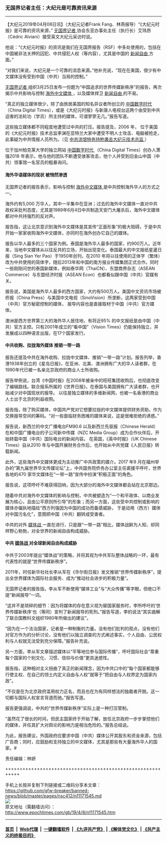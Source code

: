 ### 无国界记者主任：大纪元是可靠资讯来源
------------------------

<p>
 【大纪元2019年04月08日讯】（大纪元记者Frank Fang、林燕报导）“《大纪元时报》是可靠的资讯来源，”
 <a href="http://www.epochtimes.com/gb/tag/%E6%97%A0%E5%9B%BD%E7%95%8C%E8%AE%B0%E8%80%85.html">
  无国界记者
 </a>
 协会东亚办事处主任（执行长）艾玮昂（Cédric Alviani）接受英文大纪元采访时说。
</p>
<p>
 他说：“《大纪元时报》的资讯是我们在无国界报告（RSF）中多处使用的，包括在中国被非法关押的囚犯、中共侵犯人权（等内容），尤其是中国的
 <a href="http://www.epochtimes.com/gb/tag/%E6%96%B0%E9%97%BB%E8%87%AA%E7%94%B1.html">
  新闻自由
 </a>
 方面。”
</p>
<p>
 “对我们来说，大纪元是一个可靠的消息来源。”他补充说，“现在在美国，很少有中文媒体没有受到中国（中共）当局的控制。”
</p>
<p>
 <a href="http://www.epochtimes.com/gb/tag/%E6%97%A0%E5%9B%BD%E7%95%8C%E8%AE%B0%E8%80%85.html">
  无国界记者
 </a>
 组织3月25日发布一份题为“中国追求的世界传媒新秩序”的报告，再次揭示中共影响与控制
 <a href="http://www.epochtimes.com/gb/tag/%E6%B5%B7%E5%A4%96%E4%B8%AD%E6%96%87%E5%AA%92%E4%BD%93.html">
  海外中文媒体
 </a>
 ，以及媒体捍卫
 <a href="http://www.epochtimes.com/gb/tag/%E6%96%B0%E9%97%BB%E8%87%AA%E7%94%B1.html">
  新闻自由
 </a>
 的不易。
</p>
<p>
 “真正的独立媒体很少，除了由旅居美国的知名异议者所创立的
 <a href="http://www.epochtimes.com/gb/tag/%E4%B8%AD%E5%9B%BD%E6%95%B0%E5%AD%97%E6%97%B6%E4%BB%A3.html">
  中国数字时代
 </a>
 （China Digital Times），或是《大纪元时报》与新唐人电视台这两个由受到中共迫害的法轮功（学员）所主持的媒体，可谓寥寥无几。”报告写道。
</p>
<p>
 这些独立媒体都不同程度地遭受过中共的打压。报告提及，2006 年， 位于美国的《大纪元时报》技术总监李渊在亚特兰大家中遭受不明人士攻击、电脑被抢走，此事疑为中共情报人员所为。（见
 <a href="http://www.epochtimes.com/gb/6/2/9/n1217076.htm">
  中共流氓特务持枪袭击大纪元技术总监
 </a>
 ）
</p>
<p>
 位于加州柏克莱大学的独立网站
 <a href="http://www.epochtimes.com/gb/tag/%E4%B8%AD%E5%9B%BD%E6%95%B0%E5%AD%97%E6%97%B6%E4%BB%A3.html">
  中国数字时代
 </a>
 （China Digital Times）创办人萧强2018 年表示，他与他的团队不断遭受骇客攻击，他个人并受到旧金山中国（中共）领事馆一名官员的粗暴询问。
</p>
<h4>
 海外华语媒体的现状 被悄然渗透
</h4>
<p>
 无国界记者的报告表示，影响与控制
 <a href="http://www.epochtimes.com/gb/tag/%E6%B5%B7%E5%A4%96%E4%B8%AD%E6%96%87%E5%AA%92%E4%BD%93.html">
  海外中文媒体
 </a>
 是中共控制海外华人的方式之一。
</p>
<p>
 海外约有5,000 万华人，其中一半集中在亚洲；过去的海外中文媒体一直对中共政权采批判态度，尤其是1989年6月4日中共制造天安门大屠杀后，海外中文媒体都对中共持强烈的反对声。
</p>
<p>
 报告指，这让北京意识到海外中文媒体是其宣传“正面形象”的极大阻碍，于是中共开始一家家收购海外中文媒体，亦同时在海外创办它自己的媒体。
</p>
<p>
 报告以华人最多的三个国家为例。泰国是海外华人最多的国家，约900万人。近年来，当地中文媒体从以往反共的立场，开始出现变化。泰国最大的中文报纸星暹日报（Sing Sian Yer Pao）于1950年创刊，在2010 年将以往使用的正体字（繁体）改为中共使用的简体字，随后2013年和中国的南方报业传媒集团正式合作。同时一些刚刚问世的泰国新媒体，例如泰华网（ThaiCN）、东盟商界杂志（ASEAN Commerce）与东盟经济时报（ASEAN Econ）也都看似跟中国（中共）官媒有关。
</p>
<p>
 报告说，美国是海外华人最多的西方国家，大约有500万人。美国中文资讯市场被侨报（China Press）与美国中文电视（SinoVision）所垄断，这两家受到中国（中共）官方秘密控制的媒体， 报导内容也是直接取材于中国（中共）官方媒体。
</p>
<p>
 澳洲是西方世界第三大的海外华人居住地，有将近95% 的中文报纸是由中国（中共）官方主控。只有2001年成立的“看中国”（Vision Times）仍能保持独立，并发展成以四种语言出版，在17个国家发行。
</p>
<h4>
 中共收购、拉拢海外媒体 推销一带一路
</h4>
<p>
 报告还提及中共在海外收购、拉拢中文媒体、推销“一带一路”计划。报告列举，香港1938年创立的《星岛日报》，在亚洲、北美、澳洲拥有广大的华人读者群，在1990年代已被一名亲北京政府的商业人士所收购。
</p>
<p>
 报告举例说，台湾《中国时报》在2008年被亲中的旺旺集团收购后，也彻底改变了编辑路线。联合报系所属的《世界日报》，在泰国与美国拥有广大读者群，也开始减少对中国现状的报导。 以往是独立媒体的多维新闻网，也被一名香港的商业人士出于北京的利益收购。
</p>
<p>
 报告指，除了购买媒体，中国共产党对它想要拉拢的中文媒体提供财务资助，作为交换报导空间的筹码。“对一些面临财务困难的媒体来说，这是很难拒绝的诱惑。”
</p>
<p>
 报告说，新西兰的中文广播电台FM90.6 以及新西兰先驱报（Chinese Herald）在和中国广播电台的子公司新中传媒（NZC Media Group）成为合作伙伴后，开始转载中国（中共）国际电台的新闻内容。 在英国，《英中时报》（UK Chinese Times）自从2010 年与中国开展财务合作后，也开始从中共党媒《人民日报》转载新闻。
</p>
<p>
 此外，这些海外中文媒体更成为主动推广中共政策的媒介。2017 年9 月在福州举办的“第九届世界华文传媒论坛”上，中共国务院侨务办公室主任裘援平呼吁，世界各地的470 家华文媒体在“一带一路”宣传中扮演“积极正面”的角色。
</p>
<p>
 报告说，这项呼吁不难获得回响，因为大部分的海外中文媒体都会站在北京那边。
</p>
<p>
 随着中共对海外中文媒体的影响与控制，中共被塑造为“一个和平政体、以商业发展为核心，且由公平原则所引导”的形象；而另一方面，这些受中共控制或影响的媒体亦偏执地描绘“西方列强因为中国的成功而备感威胁， 于是动用（西方）媒体对中国污名化”，意图把中国（中共）翻转成受害者。
</p>
<p>
 中共的对外
 <a href="http://www.epochtimes.com/gb/tag/%E5%AA%92%E4%BD%93%E6%88%98.html">
  媒体战
 </a>
 一直在进行，只是跟“一带一路”相比，媒体战鲜为人知、却同样野心勃勃，对全世界的新闻自由构成威胁。
</p>
<h4>
 中共
 <a href="http://www.epochtimes.com/gb/tag/%E5%AA%92%E4%BD%93%E6%88%98.html">
  媒体战
 </a>
 对全球新闻自由构成威胁
</h4>
<p>
 中共于2003年提出“媒体战”的策略，并将其视为中共军队整体战略的一环，最有代表性的就是“世界传媒新秩序”。
</p>
<p>
 2011年，时任新华社社长李从军在《华尔街日报》发文推销“世界传媒新秩序”，提出全世界媒体为国际社会服务、成为“推动社会进步的积极力量”。
</p>
<p>
 无国界记者的报告指，李从军不断使用“媒体工业”与“大众传播”等字眼，但绝口不提“新闻报导”一词。
</p>
<p>
 “这并不是琐碎的细节：因为将媒体的存在意义视为替国家服务时，李所呼吁的‘世界传媒新秩序’也（等同）宣判了新闻报导的死刑。”报告写道，李的说法“其实曲解了联合国教科文组织1980年所做出的建议”。
</p>
<p>
 “因为在一个法治国家，记者是一种制衡的力量。没有他们批判的观点，没有他们对官方作为的分析讨论，没有他们以独立调查的方式阐述事实，个人自由、公民权利与人权就无法受到充分保障。”报告补充说。
</p>
<p>
 另一方面，李从军文章描述媒体以“平等地位参与国际传播”，呼吁国际社会“尊重每个国家的个别文化、习惯、信仰与价值”更具迷惑性。
</p>
<p>
 报告指，这种相对主义扭曲了真正的新闻理念，因为中共口中的“每个国家都能够行使主权、在自己的领土内定义自由与人权”就等于“把自由与人权界定为国家内政”。
</p>
<p>
 “不仅是在为北京政府滥用权力正名，而且也在为有同样想法的独裁者开脱。这一切都与国际人权宣言背道而驰。”报告写道。
</p>
<p>
 报告更强调说，中共的“世界传媒新秩序”实际上是一种打压管制。
</p>
<p>
 “虽然花了很长的时间，但民主国家终于开始了解，放任北京政府一步步掌控他们的媒体，并任其扩大对舆论的影响力是相当危险的。”报告总结说。
</p>
<p>
 为此，报告建议，外国政府应要求中国（中共）媒体公开其股东和资金来源，包括广告商；同时，应鼓励和支持独立的中文媒体，尤其是那些有大量海外华人的国家。#
</p>
<p>
 责任编辑：林妍
</p>

+++++++++++++++++++++++++++++++++++++++++++++++++++++++++++<br/><br/>
手机上长按并复制下列链接或二维码分享本文章：<br/>
https://github.com/gfw-breaker/banned-news/blob/master/pages/nsc412/n11171545.md <br/>
<a href='https://github.com/gfw-breaker/banned-news/blob/master/pages/nsc412/n11171545.md'><img src='https://github.com/gfw-breaker/banned-news/blob/master/pages/nsc412/n11171545.md.png'/></a> <br/>
原文地址（需翻墙访问）：http://www.epochtimes.com/gb/19/4/8/n11171545.htm


------------------------
#### [首页](https://github.com/gfw-breaker/banned-news/blob/master/README.md) &nbsp;|&nbsp; [Web代理](https://github.com/labour-camp/helloworld) &nbsp;|&nbsp; [一键翻墙软件](https://github.com/gfw-breaker/nogfw/blob/master/README.md) &nbsp;| [《九评共产党》](https://github.com/gfw-breaker/9ping.md/blob/master/README.md#九评之一评共产党是什么) | [《解体党文化》](https://github.com/gfw-breaker/jtdwh.md/blob/master/README.md) | [《共产主义的终极目的》](https://github.com/gfw-breaker/gczydzjmd.md/blob/master/README.md)

